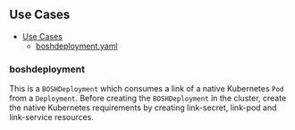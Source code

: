 ## Use Cases

- [Use Cases](#use-cases)
  - [boshdeployment.yaml](#boshdeployment)

### boshdeployment

This is a `BOSHDeployment` which consumes a link of a native Kubernetes `Pod` from a `Deployment`. Before creating the `BOSHDeployment` in the cluster, create the native Kubernetes requirements by creating link-secret, link-pod and link-service resources.
